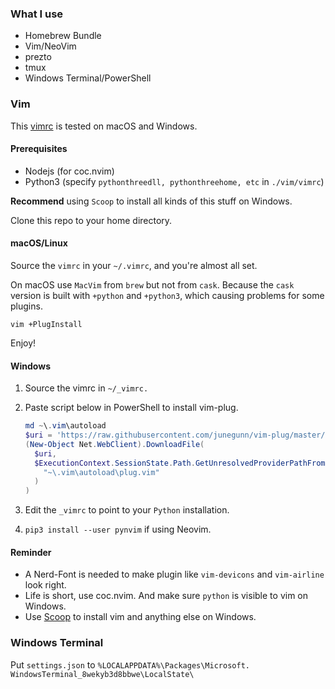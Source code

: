 ### What I use

- Homebrew Bundle
- Vim/NeoVim
- prezto
- tmux
- Windows Terminal/PowerShell

### Vim

This [vimrc](https://github.com/yzlnew/dotfiles/blob/master/vimrc) is tested on macOS and Windows.

#### Prerequisites

- Nodejs (for coc.nvim)
- Python3 (specify `pythonthreedll, pythonthreehome, etc` in `./vim/vimrc`)

**Recommend** using `Scoop` to install all kinds of this stuff on Windows.

Clone this repo to your home directory.

#### macOS/Linux

Source the `vimrc` in your `~/.vimrc`, and you're almost all set.

On macOS use `MacVim` from `brew` but not from `cask`. Because the `cask` version is built with `+python` and `+python3`, which causing problems for some plugins.

```
vim +PlugInstall
```

Enjoy!

#### Windows

1. Source the vimrc in `~/_vimrc.`
2. Paste script below in PowerShell to install vim-plug.

    ```PowerShell
    md ~\.vim\autoload
    $uri = 'https://raw.githubusercontent.com/junegunn/vim-plug/master/plug.vim'
    (New-Object Net.WebClient).DownloadFile(
      $uri,
      $ExecutionContext.SessionState.Path.GetUnresolvedProviderPathFromPSPath(
        "~\.vim\autoload\plug.vim"
      )
    )
    ```

3. Edit the `_vimrc` to point to your `Python` installation.
4. `pip3 install --user pynvim` if using Neovim.

#### Reminder

- A Nerd-Font is needed to make plugin like `vim-devicons` and `vim-airline` look right.
- Life is short, use coc.nvim. And make sure `python` is visible to vim on Windows.
- Use [Scoop](https://github.com/lukesampson/scoop) to install vim and anything else on Windows.

### Windows Terminal

Put `settings.json` to `%LOCALAPPDATA%\Packages\Microsoft. WindowsTerminal_8wekyb3d8bbwe\LocalState\`
